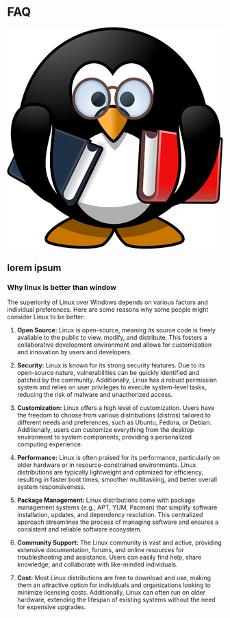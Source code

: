# FAQ
![tux-161406_1280.png](./images/tux-161406_1280.png)
## lorem ipsum
### Why linux is better than window
The superiority of Linux over Windows depends on various factors and individual preferences. Here are some reasons why some people might consider Linux to be better:

1. **Open Source:** Linux is open-source, meaning its source code is freely available to the public to view, modify, and distribute. This fosters a collaborative development environment and allows for customization and innovation by users and developers.

2. **Security:** Linux is known for its strong security features. Due to its open-source nature, vulnerabilities can be quickly identified and patched by the community. Additionally, Linux has a robust permission system and relies on user privileges to execute system-level tasks, reducing the risk of malware and unauthorized access.

3. **Customization:** Linux offers a high level of customization. Users have the freedom to choose from various distributions (distros) tailored to different needs and preferences, such as Ubuntu, Fedora, or Debian. Additionally, users can customize everything from the desktop environment to system components, providing a personalized computing experience.

4. **Performance:** Linux is often praised for its performance, particularly on older hardware or in resource-constrained environments. Linux distributions are typically lightweight and optimized for efficiency, resulting in faster boot times, smoother multitasking, and better overall system responsiveness.

5. **Package Management:** Linux distributions come with package management systems (e.g., APT, YUM, Pacman) that simplify software installation, updates, and dependency resolution. This centralized approach streamlines the process of managing software and ensures a consistent and reliable software ecosystem.

6. **Community Support:** The Linux community is vast and active, providing extensive documentation, forums, and online resources for troubleshooting and assistance. Users can easily find help, share knowledge, and collaborate with like-minded individuals.

7. **Cost:** Most Linux distributions are free to download and use, making them an attractive option for individuals and organizations looking to minimize licensing costs. Additionally, Linux can often run on older hardware, extending the lifespan of existing systems without the need for expensive upgrades.

